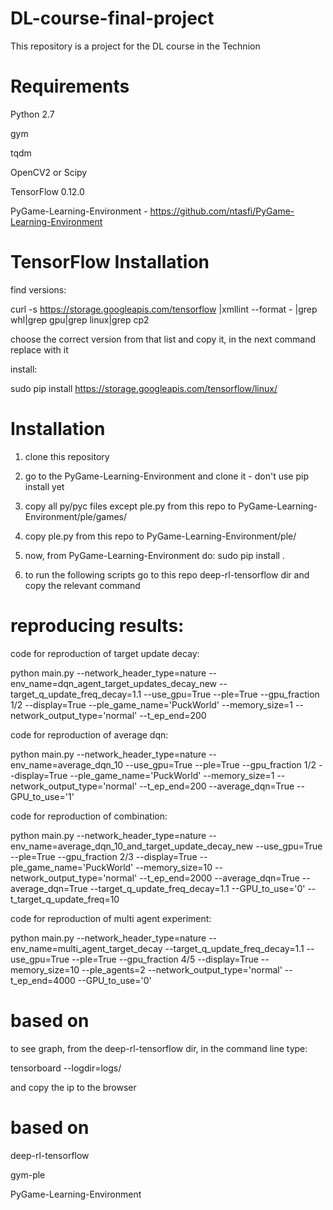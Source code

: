 # DL-course-final-project
This repository is a project for the DL course in the Technion

# Requirements
Python 2.7

gym

tqdm

OpenCV2 or Scipy

TensorFlow 0.12.0

PyGame-Learning-Environment - https://github.com/ntasfi/PyGame-Learning-Environment

# TensorFlow Installation
find versions:

curl -s https://storage.googleapis.com/tensorflow |xmllint --format - |grep whl|grep gpu|grep linux|grep cp2

choose the correct version from that list and copy it, in the next command replace <VERSION> with it

install:

sudo pip install https://storage.googleapis.com/tensorflow/linux/<VERSION>

# Installation
1) clone this repository

2) go to the PyGame-Learning-Environment and clone it - don't use pip install yet

3) copy all py/pyc files except ple.py from this repo to PyGame-Learning-Environment/ple/games/

4) copy ple.py from this repo to PyGame-Learning-Environment/ple/

5) now, from PyGame-Learning-Environment do: sudo pip install .

6) to run the following scripts go to this repo deep-rl-tensorflow dir and copy the relevant command 

# reproducing results:
code for reproduction of target update decay:

python main.py --network_header_type=nature --env_name=dqn_agent_target_updates_decay_new --target_q_update_freq_decay=1.1 --use_gpu=True --ple=True --gpu_fraction 1/2 --display=True --ple_game_name='PuckWorld' --memory_size=1 --network_output_type='normal' --t_ep_end=200

code for reproduction of average dqn:

python main.py --network_header_type=nature --env_name=average_dqn_10 --use_gpu=True --ple=True --gpu_fraction 1/2 --display=True --ple_game_name='PuckWorld' --memory_size=1 --network_output_type='normal' --t_ep_end=200 --average_dqn=True --GPU_to_use='1'

code for reproduction of combination:

python main.py --network_header_type=nature --env_name=average_dqn_10_and_target_update_decay_new --use_gpu=True --ple=True --gpu_fraction 2/3 --display=True --ple_game_name='PuckWorld' --memory_size=10 --network_output_type='normal' --t_ep_end=2000 --average_dqn=True --average_dqn=True --target_q_update_freq_decay=1.1 --GPU_to_use='0' --t_target_q_update_freq=10

code for reproduction of multi agent experiment:

python main.py --network_header_type=nature --env_name=multi_agent_target_decay --target_q_update_freq_decay=1.1 --use_gpu=True --ple=True --gpu_fraction 4/5 --display=True --memory_size=10 --ple_agents=2 --network_output_type='normal' --t_ep_end=4000 --GPU_to_use='0'

# based on
to see graph, from the deep-rl-tensorflow dir, in the command line type:

tensorboard --logdir=logs/

and copy the ip to the browser

# based on
deep-rl-tensorflow

gym-ple

PyGame-Learning-Environment
